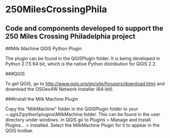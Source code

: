 250MilesCrossingPhila
=====================

Code and components developed to support the 250 Miles Crossing Philadelphia project
---------------------------------------------------------------------------------------
##Milk Machine QGIS Python Plugin

The plugin can be found in the QGISPlugin folder. It is being developed in Python 2.7.5 64 bit, which is the native Python distribution
for QGIS 2.2. 

###QGIS

To get QGIS, go to http://www.qgis.org/en/site/forusers/download.html and download the OSGeo4W Network Installer (64-bit).

###Install the Milk Machine Plugin

Copy the "MilkMachine" folder in the QGISPlugin folder to your ~\.qgis2\python\plugins\MilkMachine folder. This can be found in the
user directory under windows. In QGIS go to Plugins > Manage and Install Plugins... > Installed. Select the MilkMachine Plugin for
it to appear in the QGIS toolbar.
